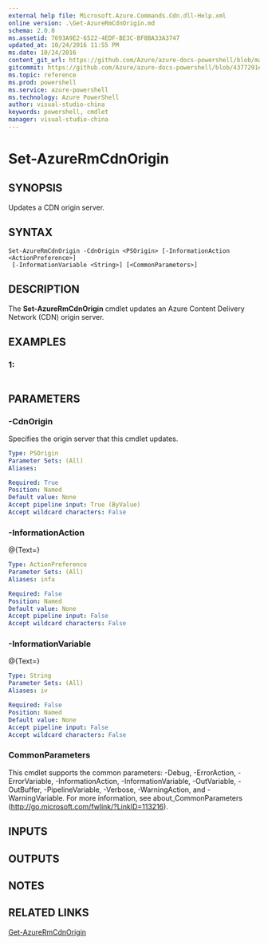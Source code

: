 ```yaml
---
external help file: Microsoft.Azure.Commands.Cdn.dll-Help.xml
online version: .\Get-AzureRmCdnOrigin.md
schema: 2.0.0
ms.assetid: 7693A9E2-6522-4EDF-BE3C-BF8BA33A3747
updated_at: 10/24/2016 11:55 PM
ms.date: 10/24/2016
content_git_url: https://github.com/Azure/azure-docs-powershell/blob/master/azureps-cmdlets-docs/ResourceManager/AzureRM.Cdn/v2.1.0/Set-AzureRmCdnOrigin.md
gitcommit: https://github.com/Azure/azure-docs-powershell/blob/4377291ee360e58e2c1c5d644155daf6a0279055/azureps-cmdlets-docs/ResourceManager/AzureRM.Cdn/v2.1.0/Set-AzureRmCdnOrigin.md
ms.topic: reference
ms.prod: powershell
ms.service: azure-powershell
ms.technology: Azure PowerShell
author: visual-studio-china
keywords: powershell, cmdlet
manager: visual-studio-china
---
```


# Set-AzureRmCdnOrigin

## SYNOPSIS
Updates a CDN origin server.

## SYNTAX

```
Set-AzureRmCdnOrigin -CdnOrigin <PSOrigin> [-InformationAction <ActionPreference>]
 [-InformationVariable <String>] [<CommonParameters>]
```

## DESCRIPTION
The **Set-AzureRmCdnOrigin** cmdlet updates an Azure Content Delivery Network (CDN) origin server.

## EXAMPLES

### 1:
```

```

## PARAMETERS

### -CdnOrigin
Specifies the origin server that this cmdlet updates.

```yaml
Type: PSOrigin
Parameter Sets: (All)
Aliases: 

Required: True
Position: Named
Default value: None
Accept pipeline input: True (ByValue)
Accept wildcard characters: False
```

### -InformationAction
@{Text=}

```yaml
Type: ActionPreference
Parameter Sets: (All)
Aliases: infa

Required: False
Position: Named
Default value: None
Accept pipeline input: False
Accept wildcard characters: False
```

### -InformationVariable
@{Text=}

```yaml
Type: String
Parameter Sets: (All)
Aliases: iv

Required: False
Position: Named
Default value: None
Accept pipeline input: False
Accept wildcard characters: False
```

### CommonParameters
This cmdlet supports the common parameters: -Debug, -ErrorAction, -ErrorVariable, -InformationAction, -InformationVariable, -OutVariable, -OutBuffer, -PipelineVariable, -Verbose, -WarningAction, and -WarningVariable. For more information, see about_CommonParameters (http://go.microsoft.com/fwlink/?LinkID=113216).

## INPUTS

## OUTPUTS

## NOTES

## RELATED LINKS

[Get-AzureRmCdnOrigin](./Get-AzureRmCdnOrigin.md)


